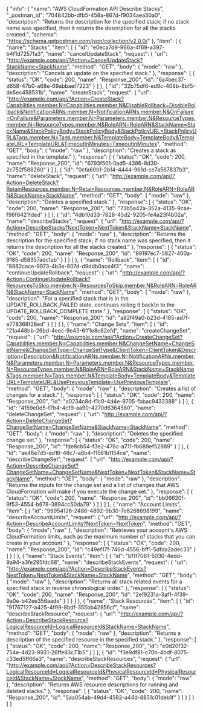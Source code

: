 {
  "info": {
    "name": "AWS CloudFormation API Describe Stacks",
    "_postman_id": "704842bb-dfb5-458a-867d-f9034aea30a0",
    "description": "Returns the description for the specified stack; if no stack name was specified, then it returns the description for all the stacks created.",
    "schema": "https://schema.getpostman.com/json/collection/v2.0.0/"
  },
  "item": [
    {
      "name": "Stacks",
      "item": [
        {
          "id": "e0eca7d9-966a-4f69-a397-b4f1d7257fa3",
          "name": "cancelUpdateStack",
          "request": {
            "url": "http://example.com/api/?Action=CancelUpdateStack?StackName=StackName",
            "method": "GET",
            "body": {
              "mode": "raw"
            },
            "description": "Cancels an update on the specified stack."
          },
          "response": [
            {
              "status": "OK",
              "code": 200,
              "name": "Response_200",
              "id": "6a4bec37-d658-47b0-a68e-69abbaef7223"
            }
          ]
        },
        {
          "id": "32b75df6-ed9c-408b-8bf5-de5ec458531b",
          "name": "createStack",
          "request": {
            "url": "http://example.com/api/?Action=CreateStack?Capabilities.member.N=Capabilities.member.N&DisableRollback=DisableRollback&NotificationARNs.member.N=NotificationARNs.member.N&OnFailure=OnFailure&Parameters.member.N=Parameters.member.N&ResourceTypes.member.N=ResourceTypes.member.N&RoleARN=RoleARN&StackName=StackName&StackPolicyBody=StackPolicyBody&StackPolicyURL=StackPolicyURL&Tags.member.N=Tags.member.N&TemplateBody=TemplateBody&TemplateURL=TemplateURL&TimeoutInMinutes=TimeoutInMinutes",
            "method": "GET",
            "body": {
              "mode": "raw"
            },
            "description": "Creates a stack as specified in the template."
          },
          "response": [
            {
              "status": "OK",
              "code": 200,
              "name": "Response_200",
              "id": "6793f501-0ad5-4386-8d39-2c752f588260"
            }
          ]
        },
        {
          "id": "0cfa60b1-2b14-4444-961d-ce7a567837b3",
          "name": "deleteStack",
          "request": {
            "url": "http://example.com/api/?Action=DeleteStack?RetainResources.member.N=RetainResources.member.N&RoleARN=RoleARN&StackName=StackName",
            "method": "GET",
            "body": {
              "mode": "raw"
            },
            "description": "Deletes a specified stack."
          },
          "response": [
            {
              "status": "OK",
              "code": 200,
              "name": "Response_200",
              "id": "73b5a42a-352a-4135-9cae-f96f8421fded"
            }
          ]
        },
        {
          "id": "4db10d33-7828-45d2-9205-fe4a23f4b02a",
          "name": "describeStacks",
          "request": {
            "url": "http://example.com/api/?Action=DescribeStacks?NextToken=NextToken&StackName=StackName",
            "method": "GET",
            "body": {
              "mode": "raw"
            },
            "description": "Returns the description for the specified stack; if no stack name was specified, then it returns the description for all the stacks created."
          },
          "response": [
            {
              "status": "OK",
              "code": 200,
              "name": "Response_200",
              "id": "99197ec7-5827-400a-9185-d58357adc1ab"
            }
          ]
        }
      ]
    },
    {
      "name": "Rollback",
      "item": [
        {
          "id": "8882cace-9973-4b3e-807d-d9ddb0ace4f3",
          "name": "continueUpdateRollback",
          "request": {
            "url": "http://example.com/api/?Action=ContinueUpdateRollback?ResourcesToSkip.member.N=ResourcesToSkip.member.N&RoleARN=RoleARN&StackName=StackName",
            "method": "GET",
            "body": {
              "mode": "raw"
            },
            "description": "For a specified stack that is in the UPDATE_ROLLBACK_FAILED state, continues rolling it back\n         to the UPDATE_ROLLBACK_COMPLETE state."
          },
          "response": [
            {
              "status": "OK",
              "code": 200,
              "name": "Response_200",
              "id": "a82f49a0-b23d-4185-ad7f-e778368f28ed"
            }
          ]
        }
      ]
    },
    {
      "name": "Change Sets",
      "item": [
        {
          "id": "21a448bb-26bd-4eec-9e43-6ff1e8c62efd",
          "name": "createChangeSet",
          "request": {
            "url": "http://example.com/api/?Action=CreateChangeSet?Capabilities.member.N=Capabilities.member.N&ChangeSetName=ChangeSetName&ChangeSetType=ChangeSetType&ClientToken=ClientToken&Description=Description&NotificationARNs.member.N=NotificationARNs.member.N&Parameters.member.N=Parameters.member.N&ResourceTypes.member.N=ResourceTypes.member.N&RoleARN=RoleARN&StackName=StackName&Tags.member.N=Tags.member.N&TemplateBody=TemplateBody&TemplateURL=TemplateURL&UsePreviousTemplate=UsePreviousTemplate",
            "method": "GET",
            "body": {
              "mode": "raw"
            },
            "description": "Creates a list of changes for a stack."
          },
          "response": [
            {
              "status": "OK",
              "code": 200,
              "name": "Response_200",
              "id": "a0234c8d-f1c0-4d4e-9705-fbbac9432388"
            }
          ]
        },
        {
          "id": "4159e0d5-f7b4-4cf9-aa90-4270d6364580",
          "name": "deleteChangeSet",
          "request": {
            "url": "http://example.com/api/?Action=DeleteChangeSet?ChangeSetName=ChangeSetName&StackName=StackName",
            "method": "GET",
            "body": {
              "mode": "raw"
            },
            "description": "Deletes the specified change set."
          },
          "response": [
            {
              "status": "OK",
              "code": 200,
              "name": "Response_200",
              "id": "fde8cb54-f3e2-476c-a711-fb689ef52889"
            }
          ]
        },
        {
          "id": "ae48e7d5-ed16-48c7-a6b4-f1561b1154ce",
          "name": "describeChangeSet",
          "request": {
            "url": "http://example.com/api/?Action=DescribeChangeSet?ChangeSetName=ChangeSetName&NextToken=NextToken&StackName=StackName",
            "method": "GET",
            "body": {
              "mode": "raw"
            },
            "description": "Returns the inputs for the change set and a list of changes that AWS CloudFormation will make if you execute the change set."
          },
          "response": [
            {
              "status": "OK",
              "code": 200,
              "name": "Response_200",
              "id": "bb06620f-9f53-4554-b678-3894cc50da79"
            }
          ]
        }
      ]
    },
    {
      "name": "Account Limits",
      "item": [
        {
          "id": "96954126-2486-4892-9b30-7e6268698199",
          "name": "describeAccountLimits",
          "request": {
            "url": "http://example.com/api/?Action=DescribeAccountLimits?NextToken=NextToken",
            "method": "GET",
            "body": {
              "mode": "raw"
            },
            "description": "Retrieves your account's AWS CloudFormation limits, such as the maximum number of stacks that you can create in your account."
          },
          "response": [
            {
              "status": "OK",
              "code": 200,
              "name": "Response_200",
              "id": "c49ef17f-746d-4556-bff1-5dfda2adec33"
            }
          ]
        }
      ]
    },
    {
      "name": "Stack Events",
      "item": [
        {
          "id": "b11f7061-5030-4edd-9a94-a3fe295fdc68",
          "name": "describeStackEvents",
          "request": {
            "url": "http://example.com/api/?Action=DescribeStackEvents?NextToken=NextToken&StackName=StackName",
            "method": "GET",
            "body": {
              "mode": "raw"
            },
            "description": "Returns all stack related events for a specified stack in reverse chronological order."
          },
          "response": [
            {
              "status": "OK",
              "code": 200,
              "name": "Response_200",
              "id": "2ef9231a-3af1-4f39-9a0e-b42ee356aade"
            }
          ]
        }
      ]
    },
    {
      "name": "Stack Resources",
      "item": [
        {
          "id": "91767127-a425-4f99-8bdf-355bb42856cf",
          "name": "describeStackResource",
          "request": {
            "url": "http://example.com/api/?Action=DescribeStackResource?LogicalResourceId=LogicalResourceId&StackName=StackName",
            "method": "GET",
            "body": {
              "mode": "raw"
            },
            "description": "Returns a description of the specified resource in the specified stack."
          },
          "response": [
            {
              "status": "OK",
              "code": 200,
              "name": "Response_200",
              "id": "e0d20f32-754e-4d23-9931-26ffe83c71b5"
            }
          ]
        },
        {
          "id": "f3e9df81-c70b-4bdf-8075-c33ed5ff66a3",
          "name": "describeStackResources",
          "request": {
            "url": "http://example.com/api/?Action=DescribeStackResources?LogicalResourceId=LogicalResourceId&PhysicalResourceId=PhysicalResourceId&StackName=StackName",
            "method": "GET",
            "body": {
              "mode": "raw"
            },
            "description": "Returns AWS resource descriptions for running and deleted stacks."
          },
          "response": [
            {
              "status": "OK",
              "code": 200,
              "name": "Response_200",
              "id": "5aa054ab-49d4-4592-a44d-8851c01deb1f"
            }
          ]
        }
      ]
    }
  ]
}